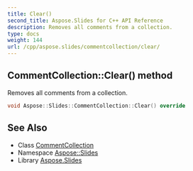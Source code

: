 ```yaml
---
title: Clear()
second_title: Aspose.Slides for C++ API Reference
description: Removes all comments from a collection.
type: docs
weight: 144
url: /cpp/aspose.slides/commentcollection/clear/
---
```

## CommentCollection::Clear() method


Removes all comments from a collection.

```cpp
void Aspose::Slides::CommentCollection::Clear() override
```

## See Also

* Class [CommentCollection](./)
* Namespace [Aspose::Slides](../)
* Library [Aspose.Slides](../../)